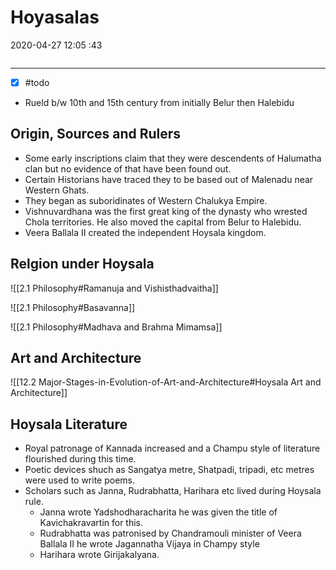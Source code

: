 # Hoyasalas

2020-04-27 12:05 :43

```toc
```

---

- [x] #todo
- Rueld b/w 10th and 15th century from initially Belur then Halebidu

## Origin, Sources and Rulers

- Some early inscriptions claim that they were descendents of Halumatha clan but no evidence of that have been found out.
- Certain Historians have traced they to be based out of Malenadu near Western Ghats.
- They began as suboridinates of Western Chalukya Empire.
- Vishnuvardhana was the first great king of the dynasty who wrested Chola territories. He also moved the capital from Belur to Halebidu.
- Veera Ballala II created the independent Hoysala kingdom.

## Relgion under Hoysala

![[2.1 Philosophy#Ramanuja and Vishisthadvaitha]]

![[2.1 Philosophy#Basavanna]]

![[2.1 Philosophy#Madhava and Brahma Mimamsa]]

## Art and Architecture

![[12.2 Major-Stages-in-Evolution-of-Art-and-Architecture#Hoysala Art and Architecture]]

## Hoysala Literature

- Royal patronage of Kannada increased and a Champu style of literature flourished during this time.
- Poetic devices shuch as Sangatya metre, Shatpadi, tripadi, etc metres were used to write poems.
- Scholars such as Janna, Rudrabhatta, Harihara etc lived during Hoysala rule.
	- Janna wrote Yadshodharacharita he was given the title of Kavichakravartin for this.
	- Rudrabhatta was patronised by Chandramouli minister of Veera Ballala II he wrote Jagannatha Vijaya in Champy style
	- Harihara wrote Girijakalyana.

